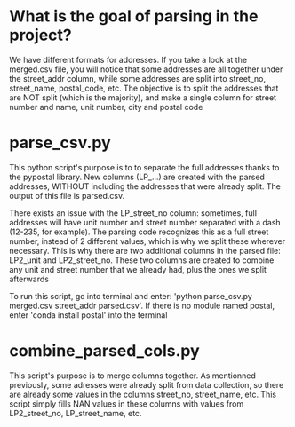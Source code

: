 # What is the goal of parsing in the project?
We have different formats for addresses. If you take a look at the merged.csv file, you will notice that some addresses are all together under the street_addr column, while some addresses are split into street_no, street_name, postal_code, etc. The objective is to split the addresses that are NOT split (which is the majority), and make a single column for street number and name, unit number, city and postal code

# parse_csv.py
This python script's purpose is to to separate the full addresses thanks to the pypostal library. New columns (LP_...) are created with the parsed addresses, WITHOUT including the addresses that were already split. The output of this file is parsed.csv. 

There exists an issue with the LP_street_no column: sometimes, full addresses will have unit number and street number separated with a dash (12-235, for example). The parsing code recognizes this as a full street number, instead of 2 different values, which is why we split these wherever necessary. This is why there are two additional columns in the parsed file: LP2_unit and LP2_street_no. These two columns are created to combine   any unit and street number that we already had, plus the ones we split afterwards   

To run this script, go into terminal and enter: 'python parse_csv.py merged.csv street_addr parsed.csv'. If there is no module named postal, enter 'conda install postal' into the terminal

# combine_parsed_cols.py
This script's purpose is to merge columns together. As mentionned previously, some adresses were already split from data collection, so there are already some values in the columns street_no, street_name, etc. This script simply fills NAN values in these columns with values from LP2_street_no, LP_street_name, etc. 